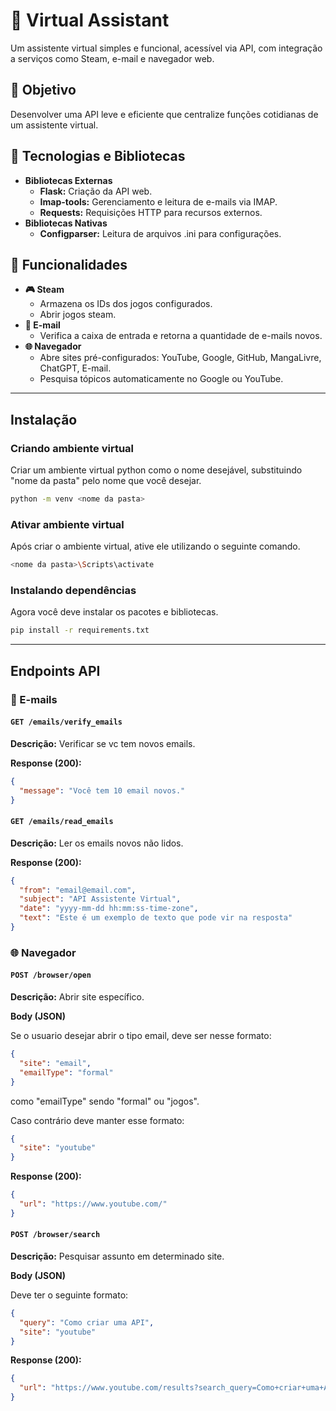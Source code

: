 # 🤖 Virtual Assistant
Um assistente virtual simples e funcional, acessível via API, com integração a serviços como Steam, e-mail e navegador web.

## 🚀 Objetivo
Desenvolver uma API leve e eficiente que centralize funções cotidianas de um assistente virtual.

## 🧰 Tecnologias e Bibliotecas
- **Bibliotecas Externas**
  - **Flask:** Criação da API web.
  - **Imap-tools:** Gerenciamento e leitura de e-mails via IMAP.
  - **Requests:** Requisições HTTP para recursos externos.
- **Bibliotecas Nativas**
  - **Configparser:** Leitura de arquivos .ini para configurações.

## 🎯 Funcionalidades
- **🎮 Steam**
  - Armazena os IDs dos jogos configurados.
  - Abrir jogos steam.
- **📧 E-mail**
  - Verifica a caixa de entrada e retorna a quantidade de e-mails novos.
- **🌐 Navegador**
  - Abre sites pré-configurados: YouTube, Google, GitHub, MangaLivre, ChatGPT, E-mail.
  - Pesquisa tópicos automaticamente no Google ou YouTube.

---

## Instalação
### Criando ambiente virtual
Criar um ambiente virtual python como o nome desejável, substituindo "nome da pasta" pelo nome que você desejar.

```bash
python -m venv <nome da pasta>
```

### Ativar ambiente virtual
Após criar o ambiente virtual, ative ele utilizando o seguinte comando.

```bash
<nome da pasta>\Scripts\activate
```

### Instalando dependências
Agora você deve instalar os pacotes e bibliotecas.

```bash
pip install -r requirements.txt
```

---

## Endpoints API

### 📧 E-mails

#### `GET /emails/verify_emails`

**Descrição:** Verificar se vc tem novos emails.

**Response (200):**
```json
{
  "message": "Você tem 10 email novos."
}
```

#### `GET /emails/read_emails`

**Descrição:** Ler os emails novos não lidos.

**Response (200):**
```json
{
  "from": "email@email.com",
  "subject": "API Assistente Virtual",
  "date": "yyyy-mm-dd hh:mm:ss-time-zone",
  "text": "Este é um exemplo de texto que pode vir na resposta"
}
```

### 🌐 Navegador

#### `POST /browser/open`

**Descrição:** Abrir site específico.

**Body (JSON)**

Se o usuario desejar abrir o tipo email, deve ser nesse formato:
```json
{
  "site": "email",
  "emailType": "formal"
}
```
como "emailType" sendo "formal" ou "jogos".

Caso contrário deve manter esse formato:
```json
{
  "site": "youtube"
}
```

**Response (200):**
```json
{
  "url": "https://www.youtube.com/"
}
```

#### `POST /browser/search`

**Descrição:** Pesquisar assunto em determinado site.

**Body (JSON)**

Deve ter o seguinte formato:
```json
{
  "query": "Como criar uma API",
  "site": "youtube"
}
```

**Response (200):**
```json
{
  "url": "https://www.youtube.com/results?search_query=Como+criar+uma+API"
}
```